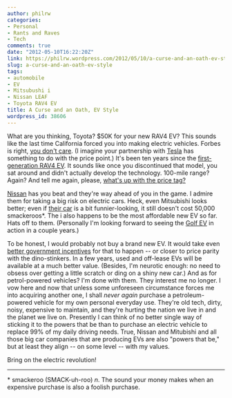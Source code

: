 ```yaml
---
author: philrw
categories:
- Personal
- Rants and Raves
- Tech
comments: true
date: "2012-05-10T16:22:20Z"
link: https://philrw.wordpress.com/2012/05/10/a-curse-and-an-oath-ev-style/
slug: a-curse-and-an-oath-ev-style
tags:
- automobile
- EV
- Mitsubushi i
- Nissan LEAF
- Toyota RAV4 EV
title: A Curse and an Oath, EV Style
wordpress_id: 38606
---
```


What are you thinking, Toyota? $50K for your new RAV4 EV? This sounds like the last time California forced you into making electric vehicles. Forbes is right, [you don't care](http://www.forbes.com/sites/dalebuss/2012/05/08/in-rav4-ev-toyota-has-luxury-of-not-caring-if-you-buy-one/). (I imagine your partnership with [Tesla](http://www.teslamotors.com) has something to do with the price point.) It's been ten years since the [first-generation RAV4 EV](http://en.wikipedia.org/wiki/Toyota_RAV4_EV#First_generation). It sounds like once you discontinued that model, you sat around and didn't actually develop the technology. 100-mile range? Again? And tell me again, please, [what's up with the price tag?](http://blogs.wsj.com/drivers-seat/2012/05/08/toyota-rav4-ev-at-50000-will-anyone-buy-it/)

[Nissan](http://www.nissanusa.com/electric-cars/leaf/) has you beat and they're way ahead of you in the game. I admire them for taking a big risk on electric cars. Heck, even Mitsubishi looks better; even if [their car](http://www.mitsubishicars.com/imiev) is a bit funnier-looking, it still doesn't cost 50,000 smackeroos*. The i also happens to be the most affordable new EV so far. Hats off to them. (Personally I'm looking forward to seeing the [Golf EV](http://www.engadget.com/2012/03/16/vw-golf-blue-e-emotion-coming-2013/) in action in a couple years.)

To be honest, I would probably not buy a brand new EV. It would take even [better government incentives](http://www.huffingtonpost.com/2012/02/15/electric-car-rebate-obama-budget_n_1279852.html) for that to happen -- or closer to price parity with the dino-stinkers. In a few years, used and off-lease EVs will be available at a much better value. (Besides, I'm neurotic enough: no need to obsess over getting a little scratch or ding on a shiny new car.) And as for petrol-powered vehicles? I'm done with them. They interest me no longer. I vow here and now that unless some unforeseen circumstance forces me into acquiring another one, I shall _never again_ purchase a petroleum-powered vehicle for my own personal everyday use. They're old tech, dirty, noisy, expensive to maintain, and they're hurting the nation we live in and the planet we live on. Presently I can think of no better single way of sticking it to the powers that be than to purchase an electric vehicle to replace 99% of my daily driving needs. True, Nissan and Mitubishi and all those big car companies that are producing EVs are also "powers that be," but at least they align -- on some level -- with my values.

Bring on the electric revolution!

* * *

\* smackeroo (SMACK-uh-roo) _n_. The sound your money makes when an expensive purchase is also a foolish purchase.
